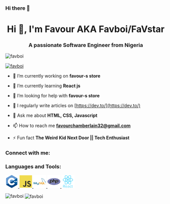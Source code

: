 ### Hi there 👋

<h1 align="center">Hi 👋, I'm Favour AKA Favboi/FaVstar</h1>
<h3 align="center">A passionate Software Engineer from Nigeria</h3>

<p align="left"> <img src="https://komarev.com/ghpvc/?username=favboi&label=Profile%20views&color=0e75b6&style=flat" alt="favboi" /> </p>

<p align="left"> <a href="https://github.com/ryo-ma/github-profile-trophy"><img src="https://github-profile-trophy.vercel.app/?username=favboi" alt="favboi" /></a> </p>

- 🔭 I’m currently working on **favour-s store**

- 🌱 I’m currently learning **React js**

- 🤝 I’m looking for help with **favour-s store**

- 📝 I regularly write articles on [https://dev.to/](https://dev.to/)

- 💬 Ask me about **HTML, CSS, Javascript**

- 📫 How to reach me **favourchamberlain32@gmail.com**

- ⚡ Fun fact **The Weird Kid Next Door || Tech Enthusiast**

<h3 align="left">Connect with me:</h3>
<p align="left">
</p>

<h3 align="left">Languages and Tools:</h3>
<p align="left"> <a href="https://www.w3schools.com/cpp/" target="_blank" rel="noreferrer"> <img src="https://raw.githubusercontent.com/devicons/devicon/master/icons/cplusplus/cplusplus-original.svg" alt="cplusplus" width="40" height="40"/> </a> <a href="https://developer.mozilla.org/en-US/docs/Web/JavaScript" target="_blank" rel="noreferrer"> <img src="https://raw.githubusercontent.com/devicons/devicon/master/icons/javascript/javascript-original.svg" alt="javascript" width="40" height="40"/> </a> <a href="https://www.mysql.com/" target="_blank" rel="noreferrer"> <img src="https://raw.githubusercontent.com/devicons/devicon/master/icons/mysql/mysql-original-wordmark.svg" alt="mysql" width="40" height="40"/> </a> <a href="https://www.php.net" target="_blank" rel="noreferrer"> <img src="https://raw.githubusercontent.com/devicons/devicon/master/icons/php/php-original.svg" alt="php" width="40" height="40"/> </a> <a href="https://reactjs.org/" target="_blank" rel="noreferrer"> <img src="https://raw.githubusercontent.com/devicons/devicon/master/icons/react/react-original-wordmark.svg" alt="react" width="40" height="40"/> </a> </p>

<p><img align="left" src="https://github-readme-stats.vercel.app/api/top-langs?username=favboi&show_icons=true&locale=en&layout=compact" alt="favboi" /></p>

<p>&nbsp;<img align="center" src="https://github-readme-stats.vercel.app/api?username=favboi&show_icons=true&locale=en" alt="favboi" /></p>


<!--
**Favboi/Favboi** is a ✨ _special_ ✨ repository because its `README.md` (this file) appears on your GitHub profile.

Here are some ideas to get you started:

- 🔭 I’m currently working on ...
- 🌱 I’m currently learning ...
- 👯 I’m looking to collaborate on ...
- 🤔 I’m looking for help with ...
- 💬 Ask me about ...
- 📫 How to reach me: ...
- 😄 Pronouns: ...
- ⚡ Fun fact: ...
-->
